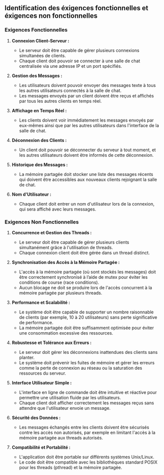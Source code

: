 ## Identification des éxigences fonctionnelles et éxigences non fonctionnelles

### Exigences Fonctionnelles

1. **Connexion Client-Serveur :**
   - Le serveur doit être capable de gérer plusieurs connexions simultanées de clients.
   - Chaque client doit pouvoir se connecter à une salle de chat centralisée via une adresse IP et un port spécifiés.

2. **Gestion des Messages :**
   - Les utilisateurs doivent pouvoir envoyer des messages texte à tous les autres utilisateurs connectés à la salle de chat.
   - Les messages envoyés par un client doivent être reçus et affichés par tous les autres clients en temps réel.

3. **Affichage en Temps Réel :**
   - Les clients doivent voir immédiatement les messages envoyés par eux-mêmes ainsi que par les autres utilisateurs dans l'interface de la salle de chat.

4. **Déconnexion des Clients :**
   - Un client doit pouvoir se déconnecter du serveur à tout moment, et les autres utilisateurs doivent être informés de cette déconnexion.

5. **Historique des Messages :**
   - La mémoire partagée doit stocker une liste des messages récents qui doivent être accessibles aux nouveaux clients rejoignant la salle de chat.

6. **Nom d'Utilisateur :**
   - Chaque client doit entrer un nom d'utilisateur lors de la connexion, qui sera affiché avec leurs messages.

### Exigences Non Fonctionnelles

1. **Concurrence et Gestion des Threads :**
   - Le serveur doit être capable de gérer plusieurs clients simultanément grâce à l'utilisation de threads.
   - Chaque connexion client doit être gérée dans un thread distinct.

2. **Synchronisation des Accès à la Mémoire Partagée :**
   - L'accès à la mémoire partagée (où sont stockés les messages) doit être correctement synchronisé à l’aide de mutex pour éviter les conditions de course (race conditions).
   - Aucun blocage ne doit se produire lors de l'accès concurrent à la mémoire partagée par plusieurs threads.

3. **Performance et Scalabilité :**
   - Le système doit être capable de supporter un nombre raisonnable de clients (par exemple, 10 à 20 utilisateurs) sans perte significative de performance.
   - La mémoire partagée doit être suffisamment optimisée pour éviter une consommation excessive des ressources.

4. **Robustesse et Tolérance aux Erreurs :**
   - Le serveur doit gérer les déconnexions inattendues des clients sans planter.
   - Le système doit prévenir les fuites de mémoire et gérer les erreurs comme la perte de connexion au réseau ou la saturation des ressources du serveur.

5. **Interface Utilisateur Simple :**
   - L'interface en ligne de commande doit être intuitive et réactive pour permettre une utilisation fluide par les utilisateurs.
   - Chaque client doit afficher correctement les messages reçus sans attendre que l'utilisateur envoie un message.

6. **Sécurité des Données :**
   - Les messages échangés entre les clients doivent être sécurisés contre les accès non autorisés, par exemple en limitant l'accès à la mémoire partagée aux threads autorisés.

7. **Compatibilité et Portabilité :**
   - L'application doit être portable sur différents systèmes Unix/Linux.
   - Le code doit être compatible avec les bibliothèques standard POSIX pour les threads (pthread) et la mémoire partagée.
